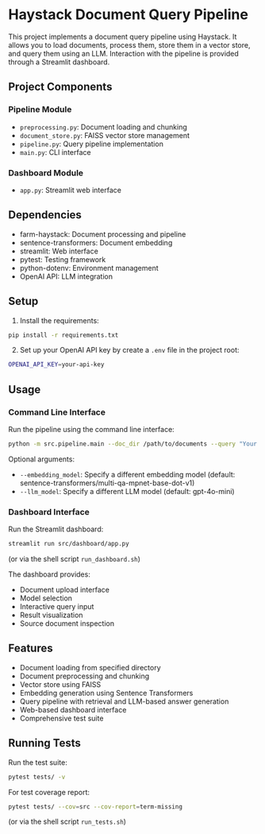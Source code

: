# Haystack Document Query Pipeline

This project implements a document query pipeline using Haystack. It allows you to load documents, process them, store them in a vector store, and query them using an LLM. Interaction with the pipeline is provided through a Streamlit dashboard.

## Project Components

### Pipeline Module
- `preprocessing.py`: Document loading and chunking
- `document_store.py`: FAISS vector store management
- `pipeline.py`: Query pipeline implementation
- `main.py`: CLI interface

### Dashboard Module
- `app.py`: Streamlit web interface

## Dependencies

- farm-haystack: Document processing and pipeline
- sentence-transformers: Document embedding
- streamlit: Web interface
- pytest: Testing framework
- python-dotenv: Environment management
- OpenAI API: LLM integration

## Setup

1. Install the requirements:

```bash
pip install -r requirements.txt
```

2. Set up your OpenAI API key by create a `.env` file in the project root:

```bash
OPENAI_API_KEY=your-api-key
```

## Usage

### Command Line Interface

Run the pipeline using the command line interface:

```bash
python -m src.pipeline.main --doc_dir /path/to/documents --query "Your query here"
```

Optional arguments:
- `--embedding_model`: Specify a different embedding model (default: sentence-transformers/multi-qa-mpnet-base-dot-v1)
- `--llm_model`: Specify a different LLM model (default: gpt-4o-mini)

### Dashboard Interface

Run the Streamlit dashboard:

```bash
streamlit run src/dashboard/app.py
```

(or via the shell script `run_dashboard.sh`)

The dashboard provides:
- Document upload interface
- Model selection
- Interactive query input
- Result visualization
- Source document inspection

## Features

- Document loading from specified directory
- Document preprocessing and chunking
- Vector store using FAISS
- Embedding generation using Sentence Transformers
- Query pipeline with retrieval and LLM-based answer generation
- Web-based dashboard interface
- Comprehensive test suite

## Running Tests

Run the test suite:

```bash
pytest tests/ -v
```

For test coverage report:

```bash
pytest tests/ --cov=src --cov-report=term-missing
```

(or via the shell script `run_tests.sh`)
